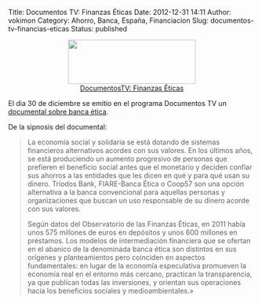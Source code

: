 Title: Documentos TV: Finanzas Éticas
Date: 2012-12-31 14:11
Author: vokimon
Category: Ahorro, Banca, España, Financiacion
Slug: documentos-tv-financias-eticas
Status: published

<figure style='width:260px; text-align:center; margin: auto'>
<a href="http://www.rtve.es/alacarta/videos/documentos-tv/documentos-tv-finanzas-eticas/1629722">
<img src="http://img.irtve.es/imagenes/documentos-tv-finanzas-eticas/1356913595883.JPG" width="260" height="90">
<figcaption style='text-align:center'>
DocumentosTV: Finanzas Éticas
</figcaption>
</a>
</figure>

El dia 30 de diciembre se emitio en el programa Documentos TV un [documental sobre banca ética](http://www.rtve.es/alacarta/videos/documentos-tv/documentos-tv-finanzas-eticas/1629722/).

De la sipnosis del documental:

> La economía social y solidaria se está dotando de sistemas financieros alternativos acordes con sus valores. En los últimos años, se está produciendo un aumento progresivo de personas que prefieren el beneficio social antes que el monetario y deciden confiar sus ahorros a las entidades que les dicen en qué y para qué usan su dinero. Tríodos Bank, FIARE-Banca Ética o Coop57 son una opción alternativa a la banca convencional para aquellas personas y organizaciones que buscan un uso responsable de su dinero acorde con sus valores.
> 
> Según datos del Observatorio de las Finanzas Éticas, en 2011 había unos 575 millones de euros en depósitos y unos 600 millones en préstamos. Los modelos de intermediación financiera que se ofertan en el abanico de la denominada banca ética son distintos en sus orígenes y planteamientos pero coinciden en aspectos fundamentales: en lugar de la economía especulativa promueven la economía real en el entorno más cercano, practican la transparencia, ya que publican todas las inversiones, y orientan sus operaciones hacia los beneficios sociales y medioambientales.»
